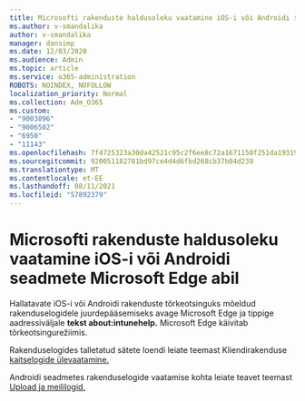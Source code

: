 ```yaml
---
title: Microsofti rakenduste haldusoleku vaatamine iOS-i või Androidi seadmete Microsoft Edge abil
ms.author: v-smandalika
author: v-smandalika
manager: dansimp
ms.date: 12/03/2020
ms.audience: Admin
ms.topic: article
ms.service: o365-administration
ROBOTS: NOINDEX, NOFOLLOW
localization_priority: Normal
ms.collection: Adm_O365
ms.custom:
- "9003896"
- "9006502"
- "6950"
- "11143"
ms.openlocfilehash: 7f4725323a30da42521c95c2f6ee8c72a1671150f251da193199d140f17beb66
ms.sourcegitcommit: 920051182781bd97ce4d4d6fbd268cb37b84d239
ms.translationtype: MT
ms.contentlocale: et-EE
ms.lasthandoff: 08/11/2021
ms.locfileid: "57892379"
---
```

# <a name="view-the-management-status-of-microsoft-apps-by-using-microsoft-edge-for-ios-or-android-devices"></a>Microsofti rakenduste haldusoleku vaatamine iOS-i või Androidi seadmete Microsoft Edge abil

Hallatavate iOS-i või Androidi rakenduste tõrkeotsinguks mõeldud rakenduselogidele juurdepääsemiseks avage Microsoft Edge ja tippige aadressiväljale **tekst about:intunehelp.** Microsoft Edge käivitab tõrkeotsingurežiimis.

Rakenduselogides talletatud sätete loendi leiate teemast Kliendirakenduse [kaitselogide ülevaatamine.](https://docs.microsoft.com/mem/intune/apps/app-protection-policy-settings-log)

Androidi seadmetes rakenduselogide vaatamise kohta leiate teavet teemast [Upload ja meililogid.](https://docs.microsoft.com/mem/intune/user-help/send-logs-to-your-it-admin-by-email-android)